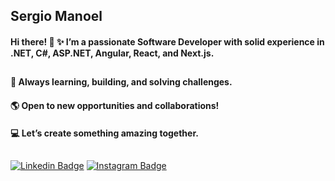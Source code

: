 ## Sergio Manoel
  
#### Hi there! 👋 ✨ I’m a passionate Software Developer with solid experience in .NET, C#, ASP.NET, Angular, React, and Next.js.
##
#### 🚀 Always learning, building, and solving challenges.
#### 🌎 Open to new opportunities and collaborations!
#### 💻 Let’s create something amazing together.

 ##
 [![Linkedin Badge](https://img.shields.io/badge/-LinkedIn-blue?style=flat-square&logo=Linkedin&logoColor=white&link=https://www.linkedin.com/in/sergio-manoel-639060115/)](https://www.linkedin.com/in/sergio-manoel-639060115/) [![Instagram Badge](https://img.shields.io/badge/-Instagram-violet?style=flat-square&logo=Instagram&logoColor=white&link=https://https://www.instagram.com/dev.manuca/)](https://www.instagram.com/dev.manuca/)
